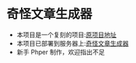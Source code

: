 # 奇怪文章生成器
- 本项目是一个复刻的项目:[原项目地址](https://github.com/yfdo/crazywords)
- 本项目已部署到服务器上:[奇怪文章生成器](https://wanqq.top)
- 新手 Phper 制作，欢迎指出不足
